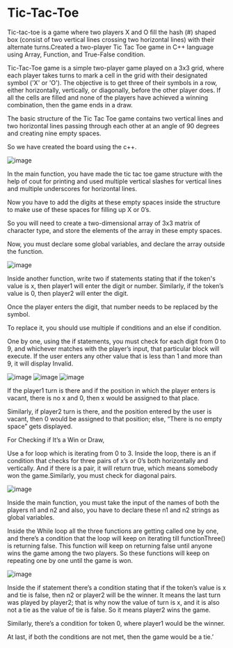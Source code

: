 # Tic-Tac-Toe

Tic-tac-toe is a game where two players X and O fill the hash (#) shaped box (consist of two vertical lines
crossing two horizontal lines) with their alternate turns.Created a two-player Tic Tac Toe game in C++
language using Array, Function, and True-False condition.



Tic-Tac-Toe game  is a simple two-player game played on a 3x3 grid, where each player takes turns to mark a cell in the grid with their designated symbol ('X' or 'O'). The objective is to get three of their symbols in a row, either horizontally, vertically, or diagonally, before the other player does. If all the cells are filled and none of the players have achieved a winning combination, then the game ends in a draw.

The basic structure of the Tic Tac Toe game contains two vertical lines and two horizontal lines passing through each other at an angle of 90 degrees and creating nine empty spaces.

So we have created the board using the c++.

![image](https://user-images.githubusercontent.com/103095458/230978880-a738f491-2576-499d-8c1b-d3a9f9637eea.png)

In the main function, you have made the tic tac toe game structure with the help of cout for printing and used multiple vertical slashes for vertical lines and multiple underscores for horizontal lines.


Now you have to add the digits at these empty spaces inside the structure to make use of these spaces for filling up X or 0’s.

So you will need to create a two-dimensional array of 3x3 matrix of character type, and store the elements of the array in these empty spaces.

Now, you must declare some global variables, and declare the array outside the function.

![image](https://user-images.githubusercontent.com/103095458/230979121-c4647b1c-63d6-4a59-8ddf-93311108d542.png)

Inside another  function, write two if statements stating that if the token's value is x, then player1 will enter the digit or number. Similarly, if the token’s value is 0, then player2 will enter the digit.

Once the player enters the digit, that number needs to be replaced by the symbol.

To replace it, you should use multiple if conditions and an else if condition.

One by one, using the if statements, you must check for each digit from 0 to 9, and whichever matches with the player’s input, that particular block will execute. If the user enters any other value that is less than 1 and more than 9, it will display Invalid.

![image](https://user-images.githubusercontent.com/103095458/230979440-82417698-a99d-4b33-a662-8f9189970682.png)
![image](https://user-images.githubusercontent.com/103095458/230979515-e26ff014-bb6b-452b-b9d0-11cd85e8489a.png)
![image](https://user-images.githubusercontent.com/103095458/230979622-e6c912ce-bc7f-459d-9393-f6d4169cb01c.png)

If the  player1 turn is there and if the position in which the player enters is vacant, there is no x and 0, then x would be assigned to that place. 

Similarly, if player2 turn is there, and the position entered by the user is vacant, then 0 would be assigned to that position; else, “There is no empty space” gets displayed.


For Checking if It’s a Win or Draw,


Use a for loop which is iterating from 0 to 3. Inside the loop, there is an if condition that checks for three pairs of x’s or 0’s both horizontally and vertically. And if there is a pair, it will return true, which means somebody won the game.Similarly, you must check for diagonal pairs.

![image](https://user-images.githubusercontent.com/103095458/230979771-81e52904-ad32-4de1-89cf-badafd7c8e8e.png)

Inside the main function, you must take the input of the names of both the players n1 and n2 and also, you have to declare these n1 and n2 strings as global variables.

Inside the While loop all the three functions are getting called one by one, and there’s a condition that the loop will keep on iterating till functionThree() is returning false. This function will keep on returning false until anyone wins the game among the two players. So these functions will keep on repeating one by one until the game is won.

![image](https://user-images.githubusercontent.com/103095458/230979946-d8e614b3-1a57-4b39-a93a-68d26fee6159.png)

Inside the if statement there’s a condition stating that if the token’s value is x and tie is false, then n2 or player2 will be the winner. It means the last turn was played by player2; that is why now the value of turn is x, and it is also not a tie as the value of tie is false. So it means player2 wins the game.

Similarly, there’s a condition for token 0, where player1 would be the winner. 

At last, if both the conditions are not met, then the game would be a tie.’






























